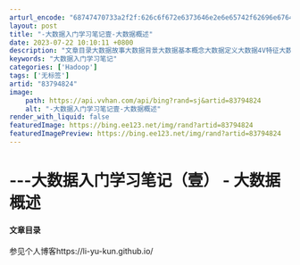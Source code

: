 ```yaml
---
arturl_encode: "68747470733a2f2f:626c6f672e6373646e2e6e65742f62696e676469616e6f6e65:2f61727469636c652f64657461696c732f3833373934383234"
layout: post
title: "-大数据入门学习笔记壹-大数据概述"
date: 2023-07-22 10:10:11 +0800
description: "文章目录大数据故事大数据背景大数据基本概念大数据定义大数据4V特征大数据涉及到的技术大数据带来的技术"
keywords: "大数据入门学习笔记"
categories: ['Hadoop']
tags: ['无标签']
artid: "83794824"
image:
    path: https://api.vvhan.com/api/bing?rand=sj&artid=83794824
    alt: "-大数据入门学习笔记壹-大数据概述"
render_with_liquid: false
featuredImage: https://bing.ee123.net/img/rand?artid=83794824
featuredImagePreview: https://bing.ee123.net/img/rand?artid=83794824
---
```


# ---大数据入门学习笔记（壹） - 大数据概述

#### 文章目录

  
参见个人博客https://li-yu-kun.github.io/